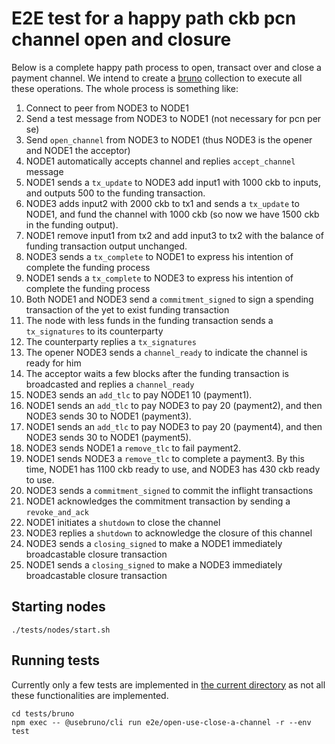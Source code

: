 # E2E test for a happy path ckb pcn channel open and closure

Below is a complete happy path process to open, transact over and close a payment channel.
We intend to create a [bruno](https://www.usebruno.com/) collection to execute all these operations.
The whole process is something like:

1. Connect to peer from NODE3 to NODE1
2. Send a test message from NODE3 to NODE1 (not necessary for pcn per se)
3. Send `open_channel` from NODE3 to NODE1 (thus NODE3 is the opener and NODE1 the acceptor)
4. NODE1 automatically accepts channel and replies `accept_channel` message
5. NODE1 sends a `tx_update` to NODE3 add input1 with 1000 ckb to inputs, and outputs 500 to the funding transaction.
6. NODE3 adds input2 with 2000 ckb to tx1 and sends a `tx_update` to NODE1, and fund the channel with 1000 ckb (so now we have 1500 ckb in the funding output).
7. NODE1 remove input1 from tx2 and add input3 to tx2 with the balance of funding transaction output unchanged.
8. NODE3 sends a `tx_complete` to NODE1 to express his intention of complete the funding process
9. NODE1 sends a `tx_complete` to NODE3 to express his intention of complete the funding process
10. Both NODE1 and NODE3 send a `commitment_signed` to sign a spending transaction of the yet to exist funding transaction
11. The node with less funds in the funding transaction sends a `tx_signatures` to its counterparty
12. The counterparty replies a `tx_signatures`
13. The opener NODE3 sends a `channel_ready` to indicate the channel is ready for him
14. The acceptor waits a few blocks after the funding transaction is broadcasted and replies a `channel_ready`
15. NODE3 sends an `add_tlc` to pay NODE1 10 (payment1).
16. NODE1 sends an `add_tlc` to pay NODE3 to pay 20 (payment2), and then NODE3 sends 30 to NODE1 (payment3).
17. NODE1 sends an `add_tlc` to pay NODE3 to pay 20 (payment4), and then NODE3 sends 30 to NODE1 (payment5).
19. NODE3 sends NODE1 a `remove_tlc` to fail payment2.
18. NODE1 sends NODE3 a `remove_tlc` to complete a payment3. By this time, NODE1 has 1100 ckb ready to use, and NODE3 has 430 ckb ready to use.
20. NODE3 sends a `commitment_signed` to commit the inflight transactions
21. NODE1 acknowledges the commitment transaction by sending a `revoke_and_ack`
22. NODE1 initiates a `shutdown` to close the channel
23. NODE3 replies a `shutdown` to acknowledge the closure of this channel
24. NODE3 sends a `closing_signed` to make a NODE1 immediately broadcastable closure transaction
24. NODE1 sends a `closing_signed` to make a NODE3 immediately broadcastable closure transaction

## Starting nodes

```
./tests/nodes/start.sh
```

## Running tests

Currently only a few tests are implemented in [the current directory](./) as not all these functionalities are implemented.

```
cd tests/bruno
npm exec -- @usebruno/cli run e2e/open-use-close-a-channel -r --env test
```
